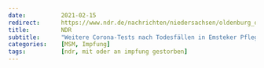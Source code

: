 ```yaml
---
date:          2021-02-15
redirect:      https://www.ndr.de/nachrichten/niedersachsen/oldenburg_ostfriesland/Weitere-Corona-Tests-nach-Todesfaellen-in-Emsteker-Pflegeheim,corona6696.html
title:         NDR
subtitle:      "Weitere Corona-Tests nach Todesfällen in Emsteker Pflegeheim"
categories:    [MSM, Impfung]
tags:          [ndr, mit oder an impfung gestorben]
---
```

